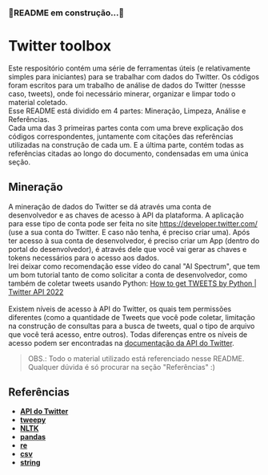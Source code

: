 ### 🔧README em construção...🔧 
# **Twitter toolbox**                                
Este respositório contém uma série de ferramentas úteis (e relativamente simples para iniciantes) para se trabalhar com dados do Twitter. Os códigos foram escritos para um trabalho de análise de dados do Twitter (nessse caso, tweets), onde foi necessário minerar, organizar e limpar todo o material coletado.<br/>
Esse README está dividido em 4 partes: Mineração, Limpeza, Análise e Referências.<br/>
Cada uma das 3 primeiras partes conta com uma breve explicação dos códigos correspondentes, juntamente com citações das referências utilizadas na construção de cada um. E a última parte, contém todas as referências citadas ao longo do documento, condensadas em uma única seção.
## Mineração
A mineração de dados do Twitter se dá através uma conta de desenvolvedor e as chaves de acesso à API da plataforma. A aplicação para esse tipo de conta pode ser feita no site https://developer.twitter.com/ (use a sua conta do Twitter. E caso não tenha, é preciso criar uma).
Após ter acesso à sua conta de desenvolvedor, é preciso criar um App (dentro do portal do desenvolvedor), é através dele que você vai gerar as chaves e tokens necessários para o acesso aos dados.  <br/>
Irei deixar como recomendação esse vídeo do canal "AI Spectrum", que tem um bom tutorial tanto de como solicitar a conta de desenvolvedor, como também de coletar tweets usando Python: [How to get TWEETS by Python | Twitter API 2022](https://www.youtube.com/watch?v=Lu1nskBkPJU)        <br/><br/>
Existem níveis de acesso à API do Twitter, os quais tem permissões diferentes (como a quantidade de Tweets que você pode coletar, limitação na construção de consultas para a busca de tweets, qual o tipo de arquivo que você terá acesso, entre outros). Todas diferenças entre os níveis de acesso podem ser encontradas na [documentação da API do Twitter](https://developer.twitter.com/en/docs/twitter-api/getting-started/about-twitter-api).     
> OBS.: Todo o material utilizado está referenciado nesse README. Qualquer dúvida é só procurar na seção "Referências"
:)
## Referências
* [**API do Twitter**](https://developer.twitter.com/en/docs/twitter-api)
* [**tweepy**](https://www.tweepy.org/)
* [**NLTK**](https://www.nltk.org/)
* [**pandas**](https://pandas.pydata.org/docs/)
* [**re**](https://docs.python.org/pt-br/3/library/re.html)
* [**csv**](https://docs.python.org/pt-br/3/library/csv.html)
* [**string**](https://docs.python.org/pt-br/3/library/string.html )
